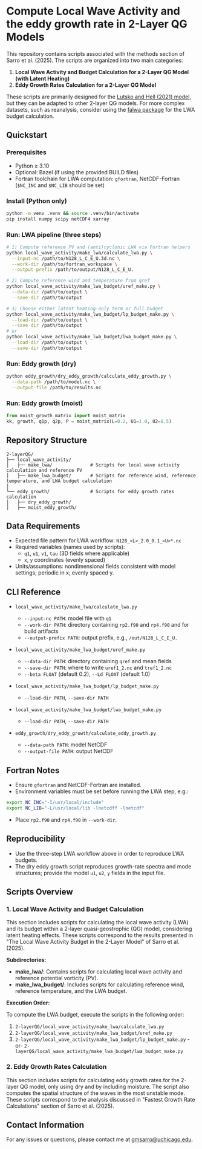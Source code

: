 # Compute Local Wave Activity and the eddy growth rate in 2-Layer QG Models

This repository contains scripts associated with the methods section of Sarro et al. (2025). The scripts are organized into two main categories:

1. **Local Wave Activity and Budget Calculation for a 2-Layer QG Model (with Latent Heating)**
2. **Eddy Growth Rates Calculation for a 2-Layer QG Model**

These scripts are primarily designed for the [Lutsko and Hell (2021) model](https://github.com/nicklutsko/moist_QG_channel/tree/main), but they can be adapted to other 2-layer QG models. For more complex datasets, such as reanalysis, consider using the [falwa package](https://github.com/csyhuang/hn2016_falwa) for the LWA budget calculation.

## Quickstart

### Prerequisites
- Python ≥ 3.10
- Optional: Bazel (if using the provided BUILD files)
- Fortran toolchain for LWA computation: `gfortran`, NetCDF-Fortran (`$NC_INC` and `$NC_LIB` should be set)

### Install (Python only)
```bash
python -m venv .venv && source .venv/bin/activate
pip install numpy scipy netCDF4 xarray
```

### Run: LWA pipeline (three steps)
```bash
# 1) Compute reference PV and (anti)cyclonic LWA via Fortran helpers
python local_wave_activity/make_lwa/calculate_lwa.py \
  --input-nc /path/to/N128_L_C_E_U.3d.nc \
  --work-dir /path/to/fortran_workspace \
  --output-prefix /path/to/output/N128_L_C_E_U.

# 2) Compute reference wind and temperature from qref
python local_wave_activity/make_lwa_budget/uref_make.py \
  --data-dir /path/to/output \
  --save-dir /path/to/output

# 3) Choose either latent heating-only term or full budget
python local_wave_activity/make_lwa_budget/lp_budget_make.py \
  --load-dir /path/to/output \
  --save-dir /path/to/output
# or
python local_wave_activity/make_lwa_budget/lwa_budget_make.py \
  --load-dir /path/to/output \
  --save-dir /path/to/output
```

### Run: Eddy growth (dry)
```bash
python eddy_growth/dry_eddy_growth/calculate_eddy_growth.py \
  --data-path /path/to/model.nc \
  --output-file /path/to/results.nc
```
### Run: Eddy growth (moist)
```python
from moist_growth_matrix import moist_matrix
kk, growth, q1p, q2p, P = moist_matrix(L=0.2, U1=1.0, U2=0.5)
``` 

## Repository Structure

```plaintext
2-layerQG/
├── local_wave_activity/
│   ├── make_lwa/              # Scripts for local wave activity calculation and reference PV
│   ├── make_lwa_budget/       # Scripts for reference wind, reference temperature, and LWA budget calculation
│
└── eddy_growth/               # Scripts for eddy growth rates calculation
│   ├── dry_eddy_growth/             
│   ├── moist_eddy_growth/      
```

## Data Requirements
- Expected file pattern for LWA workflow: `N128_<L>_2.0_0.1_<U>*.nc`
- Required variables (names used by scripts):
  - `q1`, `u1`, `v1`, `tau` (3D fields where applicable)
  - `x`, `y` coordinates (evenly spaced)
- Units/assumptions: nondimensional fields consistent with model settings; periodic in x; evenly spaced y.

## CLI Reference

- `local_wave_activity/make_lwa/calculate_lwa.py`
  - `--input-nc PATH`: model file with `q1`
  - `--work-dir PATH`: directory containing `rp2.f90` and `rp4.f90` and for build artifacts
  - `--output-prefix PATH`: output prefix, e.g., `/out/N128_L_C_E_U.`

- `local_wave_activity/make_lwa_budget/uref_make.py`
  - `--data-dir PATH`: directory containing `qref` and mean fields
  - `--save-dir PATH`: where to write `uref1_2.nc` and `tref1_2.nc`
  - `--beta FLOAT` (default 0.2), `--Ld FLOAT` (default 1.0)

- `local_wave_activity/make_lwa_budget/lp_budget_make.py`
  - `--load-dir PATH`, `--save-dir PATH`

- `local_wave_activity/make_lwa_budget/lwa_budget_make.py`
  - `--load-dir PATH`, `--save-dir PATH`

- `eddy_growth/dry_eddy_growth/calculate_eddy_growth.py`
  - `--data-path PATH`: model NetCDF
  - `--output-file PATH`: output NetCDF

## Fortran Notes
- Ensure `gfortran` and NetCDF-Fortran are installed.
- Environment variables must be set before running the LWA step, e.g.:
```bash
export NC_INC="-I/usr/local/include"
export NC_LIB="-L/usr/local/lib -lnetcdff -lnetcdf"
```
- Place `rp2.f90` and `rp4.f90` in `--work-dir`.

## Reproducibility
- Use the three-step LWA workflow above in order to reproduce LWA budgets.
- The dry eddy growth script reproduces growth-rate spectra and mode structures; provide the model `u1`, `u2`, `y` fields in the input file.

## Scripts Overview

### 1. Local Wave Activity and Budget Calculation

This section includes scripts for calculating the local wave activity (LWA) and its budget within a 2-layer quasi-geostrophic (QG) model, considering latent heating effects. These scripts correspond to the results presented in "The Local Wave Activity Budget in the 2-Layer Model" of Sarro et al. (2025).

**Subdirectories:**

- **make_lwa/**: Contains scripts for calculating local wave activity and reference potential vorticity (PV).
- **make_lwa_budget/**: Includes scripts for calculating reference wind, reference temperature, and the LWA budget.

**Execution Order:**

To compute the LWA budget, execute the scripts in the following order:

1. `2-layerQG/local_wave_activity/make_lwa/calculate_lwa.py`
2. `2-layerQG/local_wave_activity/make_lwa_budget/uref_make.py`
3. `2-layerQG/local_wave_activity/make_lwa_budget/lp_budget_make.py` 
   -or- 
   `2-layerQG/local_wave_activity/make_lwa_budget/lwa_budget_make.py`

### 2. Eddy Growth Rates Calculation

This section includes scripts for calculating eddy growth rates for the 2-layer QG model, only using dry and by including moisture. The script also computes the spatial structure of the waves in the most unstable mode. These scripts correspond to the analysis discussed in "Fastest Growth Rate Calculations" section of Sarro et al. (2025).

## Contact Information

For any issues or questions, please contact me at [gmsarro@uchicago.edu](mailto:gmsarro@uchicago.edu).
